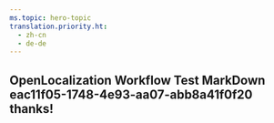 ```yaml
---
ms.topic: hero-topic
translation.priority.ht: 
  - zh-cn
  - de-de
---
```

## OpenLocalization Workflow Test MarkDown eac11f05-1748-4e93-aa07-abb8a41f0f20 thanks!
